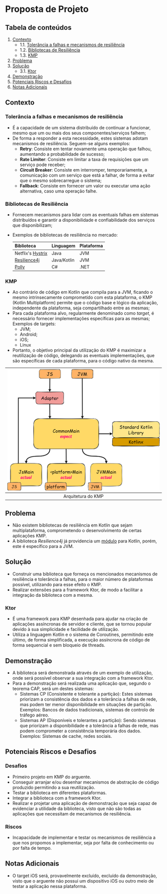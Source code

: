 # Proposta de Projeto

## Tabela de conteúdos

1. [Contexto](#contexto)
    - 1.1. [Tolerância a falhas e mecanismos de resiliência](#tolerância-a-falhas-e-mecanismos-de-resiliência)
    - 1.2. [Bibliotecas de Resiliência](#bibliotecas-de-resiliência)
    - 1.3. [KMP](#kmp)
2. [Problema](#problema)
3. [Solução](#solução)
    - 3.1. [Ktor](#ktor)
4. [Demonstração](#demonstração)
5. [Potenciais Riscos e Desafios](#potenciais-riscos-e-desafios)
6. [Notas Adicionais](#notas-adicionais)

## Contexto

### Tolerância a falhas e mecanismos de resiliência

- É a capacidade de um sistema distribuído de continuar a funcionar, mesmo que um ou mais dos seus
  componentes/serviços falhem;
- De forma a responder a esta necessidade, estes sistemas adotam mecanismos de resiliência. Seguem-se alguns exemplos:
    - **Retry**: Consiste em tentar novamente uma operação que falhou, aumentando a probabilidade de sucesso;
    - **Rate Limiter**: Consiste em limitar a taxa de requisições que um serviço pode receber;
    - **Circuit Breaker**: Consiste em interromper, temporariamente, a comunicação com um serviço que está a falhar, de
      forma a evitar que o mesmo sobrecarregue o sistema;
    - **Fallback**: Consiste em fornecer um valor ou executar uma ação alternativa, caso uma operação falhe.

### Bibliotecas de Resiliência

- Fornecem mecanismos para lidar com as eventuais falhas em sistemas distribuídos e garantir a
  disponibilidade e confiabilidade dos serviços que disponibilizam;
- Exemplos de bibliotecas de resiliência no mercado:

  | Biblioteca                                              | Linguagem   | Plataforma |
    |---------------------------------------------------------|-------------|------------|
  | Netflix's [Hystrix](https://github.com/Netflix/Hystrix) | Java        | JVM        |
  | [Resilience4j](https://resilience4j.readme.io/docs)     | Java/Kotlin | JVM        |
  | [Polly](https://github.com/App-vNext/Polly)             | C#          | .NET       |

### KMP

- Ao contrário de código em Kotlin que compila para a JVM, ficando o mesmo intrinsecamente comprometido com esta
  plataforma, o
  KMP (Kotlin Multiplatform) permite que o código base e lógico da aplicação, independente da plataforma, seja
  compartilhado entre as mesmas;
- Para cada plataforma alvo, regularmente denominado como _target_, é necessário fornecer implementações específicas
  para as mesmas; Exemplos de targets:
    - JVM;
    - Android;
    - iOS;
    - Linux
- Portanto, o objetivo principal da utilização do KMP é maximizar a reutilização de código, delegando as eventuais
  implementações, que são específicas de cada plataforma, para o código nativo da mesma.

| ![KMP Architecture](./docs/imgs/kmp-architecture.png) |
|:-----------------------------------------------------:|
|                  Arquitetura do KMP                   |

## Problema

- Não existem bibliotecas de resiliência em Kotlin que sejam multiplataforma, comprometendo o desenvolvimento de
  certas aplicações KMP.
- A biblioteca _Resilience4j_ já providencia
  um [módulo](https://github.com/resilience4j/resilience4j/tree/master/resilience4j-kotlin) para Kotlin, porém, este é
  específico para a JVM.

## Solução

- Construir uma biblioteca que forneça os mencionados mecanismos de resiliência e tolerância a falhas, para o maior
  número
  de plataformas possível, utilizando para esse efeito o KMP.
- Realizar extensões para a framework Ktor, de modo a facilitar a integração da biblioteca com a mesma.

### Ktor

- É uma framework para KMP desenhada para ajudar na criação de aplicações assíncronas de
  servidor e cliente, que se tornou popular devido à sua simplicidade e facilidade de utilização.
- Utiliza a linguagem Kotlin e o sistema de Coroutines, permitindo este último, de forma simplificada, a execução
  assíncrona de código de forma sequencial e sem bloqueio de threads.

## Demonstração

- A biblioteca será demonstrada através de um exemplo de utilização, onde será possível observar a sua integração com a
  framework Ktor.
- Para a demonstração será realizada uma aplicação que, segundo o teorema CAP, será um destes sistemas:
    - Sistemas CP (Consistente e tolerante a partição): Estes sistemas priorizam a consistência dos dados e a tolerância
      a falhas de rede, mas podem ter menor disponibilidade em situações de partição.
      Exemplos: Bancos de dados tradicionais, sistemas de controlo de tráfego aéreo.
    - Sistemas AP (Disponíveis e tolerantes a partição): Sendo sistemas que priorizam a
      disponibilidade e a tolerância a falhas de rede, mas podem comprometer a consistência temporária dos dados.
      Exemplos: Sistemas de cache, redes sociais.

## Potenciais Riscos e Desafios

### Desafios

- Primeiro projeto em KMP do arguente.
- Conseguir arranjar e/ou desenhar mecanismos de abstração de código produzido permitindo a sua reutilização.
- Testar a biblioteca em diferentes plataformas.
- Integrar a biblioteca com a framework Ktor.
- Realizar e projetar uma aplicação de demonstração que seja capaz de evidenciar a utilidade da biblioteca, visto que
  não são todas as aplicações que necessitam de mecanismos de resiliência.

### Riscos

- Incapacidade de implementar e testar os mecanismos de resiliência a que nos propomos a implementar, seja por falta de
  conhecimento ou por falta de tempo.

## Notas Adicionais

- O target iOS será, provavelmente excluído, excluído da demonstração, visto que o arguente não possui um dispositivo
  iOS ou outro meio de
  testar a aplicação nessa plataforma.
